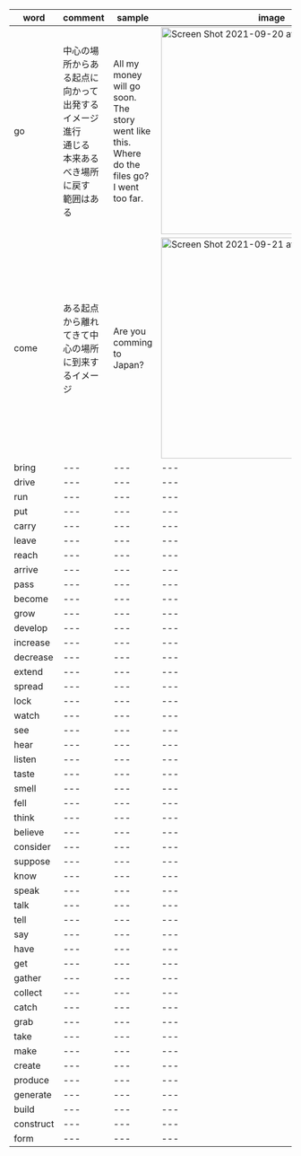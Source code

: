 |word|comment|sample|image|
|---|---|---|---|
|go|中心の場所からある起点に向かって出発するイメージ<br>進行<br>通じる<br>本来あるべき場所に戻す<br>範囲はある|All my money will go soon.<br>The story went like this.<br>Where do the files go?<br>I went too far.|<img width="369" alt="Screen Shot 2021-09-20 at 21 20 41" src="https://user-images.githubusercontent.com/22611735/134001483-e63022d5-f823-4042-9df4-35131403e485.png">|
|come|ある起点から離れてきて中心の場所に到来するイメージ|Are you comming to Japan?|<img width="394" alt="Screen Shot 2021-09-21 at 6 41 01" src="https://user-images.githubusercontent.com/22611735/134079674-3ca0ca9f-3372-46b9-8a2c-d525cfe72a86.png">|
|bring|---|---|---|
|drive|---|---|---|
|run|---|---|---|
|put|---|---|---|
|carry|---|---|---|
|leave|---|---|---|
|reach|---|---|---|
|arrive|---|---|---|
|pass|---|---|---|
|become|---|---|---|
|grow|---|---|---|
|develop|---|---|---|
|increase|---|---|---|
|decrease|---|---|---|
|extend|---|---|---|
|spread|---|---|---|
|lock|---|---|---|
|watch|---|---|---|
|see|---|---|---|
|hear|---|---|---|
|listen|---|---|---|
|taste|---|---|---|
|smell|---|---|---|
|fell|---|---|---|
|think|---|---|---|
|believe|---|---|---|
|consider|---|---|---|
|suppose|---|---|---|
|know|---|---|---|
|speak|---|---|---|
|talk|---|---|---|
|tell|---|---|---|
|say|---|---|---|
|have|---|---|---|
|get|---|---|---|
|gather|---|---|---|
|collect|---|---|---|
|catch|---|---|---|
|grab|---|---|---|
|take|---|---|---|
|make|---|---|---|
|create|---|---|---|
|produce|---|---|---|
|generate|---|---|---|
|build|---|---|---|
|construct|---|---|---|
|form|---|---|---|




